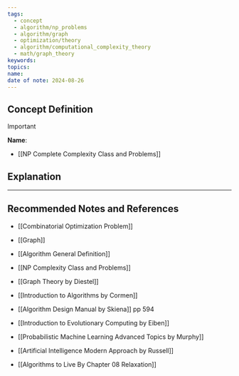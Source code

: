 ```yaml
---
tags:
  - concept
  - algorithm/np_problems
  - algorithm/graph
  - optimization/theory
  - algorithm/computational_complexity_theory
  - math/graph_theory
keywords: 
topics: 
name: 
date of note: 2024-08-26
---
```


## Concept Definition

>[!important]
>**Name**: 



- [[NP Complete Complexity Class and Problems]]

## Explanation





-----------
##  Recommended Notes and References


- [[Combinatorial Optimization Problem]]
- [[Graph]]
- [[Algorithm General Definition]]
- [[NP Complexity Class and Problems]]


- [[Graph Theory by Diestel]]
- [[Introduction to Algorithms by Cormen]]
- [[Algorithm Design Manual by Skiena]] pp 594
- [[Introduction to Evolutionary Computing by Eiben]]
- [[Probabilistic Machine Learning Advanced Topics by Murphy]]
- [[Artificial Intelligence Modern Approach by Russell]]


- [[Algorithms to Live By Chapter 08 Relaxation]]

